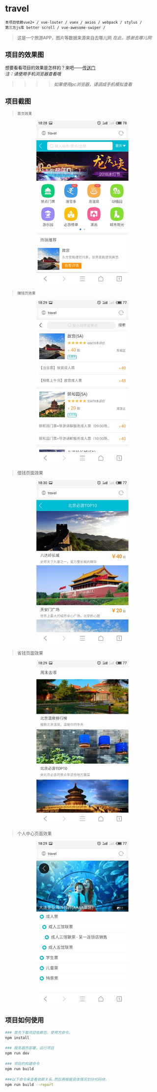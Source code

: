 # travel
``` bash
本项目依赖vue2+ / vue-louter / vuex / axios / webpack / stylus /
第三方js库 better scroll / vue-awesome-swiper /
```


> 这是一个旅游APP，图片等数据来源来自去哪儿网
*在此，感谢去哪儿网*

## 项目的效果图

想要看看项目的效果是怎样的？来吧——[传送门](https://wuufeii.github.io/travel/index.html) <br />
*注：请使用手机浏览器查看哦*
>>>> *如果使用pc浏览器，请调成手机模拟查看*

## 项目截图

>     首页效果
<div align="center">
  <img width="300" src="https://github.com/wuufeii/html-css/blob/master/assets/img-travel/1.jpg"/>
</div>

>     赚钱页效果

<div align=center>
  <img width="300" src="https://github.com/wuufeii/html-css/blob/master/assets/img-travel/2.jpg"/>
</div>

>  借钱页面效果

<div align=center>
  <img width="300" src="https://github.com/wuufeii/html-css/blob/master/assets/img-travel/3.jpg"/>
</div>

>  省钱页面效果

<div align=center>
  <img width="300" src="https://github.com/wuufeii/html-css/blob/master/assets/img-travel/4.jpg"/>
</div>

>  个人中心页面效果

<div align=center>
  <img width="300" src="https://github.com/wuufeii/html-css/blob/master/assets/img-travel/5.jpg"/>
</div>


## 项目如何使用

``` bash
### 首先下载项目依赖包，使用方命令。
npm install

### 服务器热部署，运行项目
npm run dev

### 项目的构建命令
npm run build

###以下命令来查看依赖关系.然后再根据具体情况划分代码块.
npm run build --report
```
